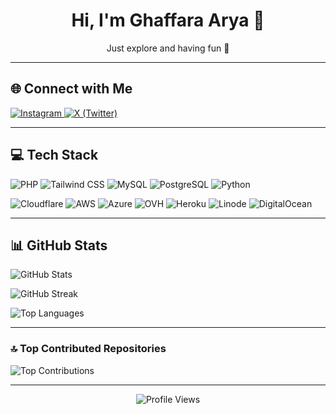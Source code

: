 <h1 align="center">Hi, I'm Ghaffara Arya 👋</h1>
<p align="center">Just explore and having fun 🚀</p>

---

## 🌐 Connect with Me

<p align="left">
  <a href="https://instagram.com/_gafaraarya" target="_blank">
    <img src="https://img.shields.io/badge/Instagram-%23E4405F.svg?style=for-the-badge&logo=Instagram&logoColor=white" alt="Instagram">
  </a>
  <a href="https://x.com/_gafaRa" target="_blank">
    <img src="https://img.shields.io/badge/X-black.svg?style=for-the-badge&logo=X&logoColor=white" alt="X (Twitter)">
  </a>
</p>

---

## 💻 Tech Stack

<p align="left">
  <img src="https://img.shields.io/badge/PHP-%23777BB4.svg?style=for-the-badge&logo=php&logoColor=white" alt="PHP">
  <img src="https://img.shields.io/badge/TailwindCSS-%2338B2AC.svg?style=for-the-badge&logo=tailwind-css&logoColor=white" alt="Tailwind CSS">
  <img src="https://img.shields.io/badge/MySQL-4479A1.svg?style=for-the-badge&logo=mysql&logoColor=white" alt="MySQL">
  <img src="https://img.shields.io/badge/PostgreSQL-%23316192.svg?style=for-the-badge&logo=postgresql&logoColor=white" alt="PostgreSQL">
  <img src="https://img.shields.io/badge/Python-3670A0?style=for-the-badge&logo=python&logoColor=ffdd54" alt="Python">
</p>

<p align="left">
  <img src="https://img.shields.io/badge/Cloudflare-F38020?style=for-the-badge&logo=Cloudflare&logoColor=white" alt="Cloudflare">
  <img src="https://img.shields.io/badge/AWS-%23FF9900.svg?style=for-the-badge&logo=amazon-aws&logoColor=white" alt="AWS">
  <img src="https://img.shields.io/badge/Azure-%230072C6.svg?style=for-the-badge&logo=microsoftazure&logoColor=white" alt="Azure">
  <img src="https://img.shields.io/badge/OVH-%23123F6D.svg?style=for-the-badge&logo=ovh&logoColor=white" alt="OVH">
  <img src="https://img.shields.io/badge/Heroku-%23430098.svg?style=for-the-badge&logo=heroku&logoColor=white" alt="Heroku">
  <img src="https://img.shields.io/badge/Linode-00A95C?style=for-the-badge&logo=linode&logoColor=white" alt="Linode">
  <img src="https://img.shields.io/badge/DigitalOcean-%230167ff.svg?style=for-the-badge&logo=digitalOcean&logoColor=white" alt="DigitalOcean">
</p>

---

## 📊 GitHub Stats

<p align="left">
  <img src="https://github-readme-stats.vercel.app/api?username=Gapraaa&theme=tokyonight&hide_border=true&include_all_commits=true&count_private=false" alt="GitHub Stats">
</p>

<p align="left">
  <img src="https://github-readme-streak-stats.herokuapp.com/?user=Gapraaa&theme=tokyonight&hide_border=true" alt="GitHub Streak">
</p>

<p align="left">
  <img src="https://github-readme-stats.vercel.app/api/top-langs/?username=Gapraaa&theme=tokyonight&hide_border=true&include_all_commits=true&count_private=false&layout=compact" alt="Top Languages">
</p>

---

### 🔝 Top Contributed Repositories

<p align="left">
  <img src="https://github-contributor-stats.vercel.app/api?username=Gapraaa&limit=5&theme=tokyonight&combine_all_yearly_contributions=true" alt="Top Contributions">
</p>

---

<p align="center">
  <img src="https://visitcount.itsvg.in/api?id=Gapraaa&icon=6&color=13" alt="Profile Views">
</p>
